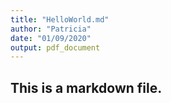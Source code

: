 ```yaml
---
title: "HelloWorld.md"
author: "Patricia"
date: "01/09/2020"
output: pdf_document
---
```


## This is a markdown file.


